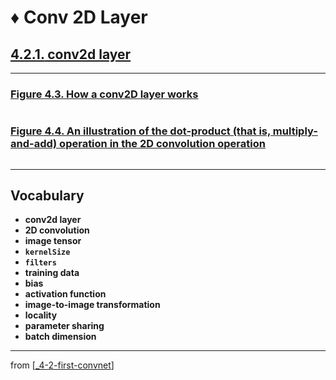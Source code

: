 # ♦️ Conv 2D Layer

## [**4.2.1.** conv2d layer](https://livebook.manning.com/book/deep-learning-with-javascript/chapter-4/29)

---

### [Figure 4.3. How a conv2D layer works](https://livebook.manning.com/book/deep-learning-with-javascript/chapter-4/ch04fig03)

<img src="">

### [Figure 4.4. An illustration of the dot-product (that is, multiply-and-add) operation in the 2D convolution operation](https://livebook.manning.com/book/deep-learning-with-javascript/chapter-4/ch04fig04)

<img src="">

---

## **Vocabulary**

- **conv2d layer**
- **2D convolution**
- **image tensor**
- **`kernelSize`**
- **`filters`**
- **training data**
- **bias**
- **activation function**
- **image-to-image transformation**
- **locality**
- **parameter sharing**
- **batch dimension**

---

from [[_4-2-first-convnet]]

[//begin]: # "Autogenerated link references for markdown compatibility"
[_4-2-first-convnet]: _4-2-first-convnet.md "♦️ First ConvNet"
[//end]: # "Autogenerated link references"

